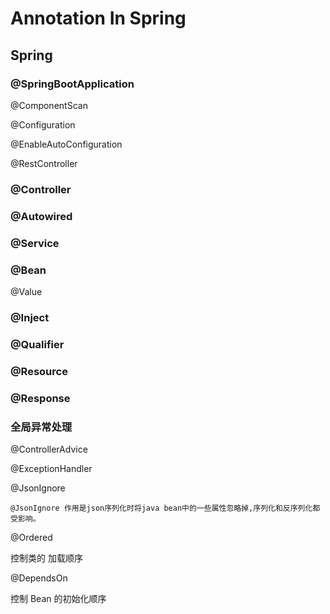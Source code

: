 # Annotation In Spring

## Spring

### @SpringBootApplication

@ComponentScan

@Configuration

@EnableAutoConfiguration

@RestController

### @Controller



### @Autowired

### @Service

### @Bean

@Value

### @Inject

### @Qualifier

### @Resource

### @Response



### 全局异常处理

@ControllerAdvice

@ExceptionHandler

@JsonIgnore

```text
@JsonIgnore 作用是json序列化时将java bean中的一些属性忽略掉,序列化和反序列化都受影响。
```

@Ordered

控制类的 加载顺序

@DependsOn

控制 Bean 的初始化顺序

